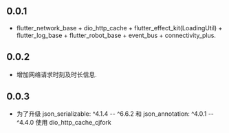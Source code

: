 ## 0.0.1

* flutter_network_base + dio_http_cache + flutter_effect_kit(LoadingUtil) + flutter_log_base + flutter_robot_base + event_bus + connectivity_plus.

## 0.0.2

* 增加网络请求时刻及时长信息.


## 0.0.3

* 为了升级 json_serializable: ^4.1.4 -- ^6.6.2 和 json_annotation: ^4.0.1 --^4.4.0 使用 dio_http_cache_cjfork
